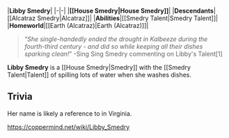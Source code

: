 |**Libby Smedry**|
|-|-|
|**[[House Smedry\|House Smedry]]**|
|**Descendants**|[[Alcatraz Smedry\|Alcatraz]]|
|**Abilities**|[[Smedry Talent\|Smedry Talent]]|
|**Homeworld**|[[Earth (Alcatraz)\|Earth (Alcatraz)]]|

>“*She single-handedly ended the drought in Kalbeeze during the fourth-third century - and did so while keeping all their dishes sparking clean!*”
\-Sing Sing Smedry commenting on Libby's Talent[1]


**Libby Smedry** is a [[House Smedry\|Smedry]] with the [[Smedry Talent\|Talent]] of spilling lots of water when she washes dishes.

## Trivia
Her name is likely a reference to  in Virginia.



https://coppermind.net/wiki/Libby_Smedry